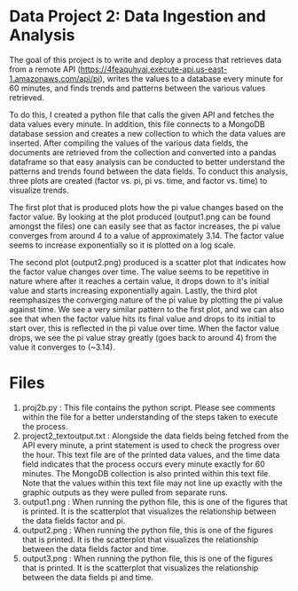 # Data Project 2: Data Ingestion and Analysis

The goal of this project is to write and deploy a process that retrieves data from a remote API (https://4feaquhyai.execute-api.us-east-1.amazonaws.com/api/pi), writes the values to a database every minute for 60 minutes, and finds trends and patterns between the various values retrieved. 

To do this, I created a python file that calls the given API and fetches the data values every minute. In addition, this file connects to a MongoDB database session and creates a new collection to which the data values are inserted. After compiling the values of the various data fields, the documents are retrieved from the collection and converted into a pandas dataframe so that easy analysis can be conducted to better understand the patterns and trends found between the data fields. To conduct this analysis, three plots are created (factor vs. pi, pi vs. time, and factor vs. time) to visualize trends. 

The first plot that is produced plots how the pi value changes based on the factor value. By looking at the plot produced (output1.png can be found amongst the files) one can easily see that as factor increases, the pi value converges from around 4 to a value of approximately 3.14. The factor value seems to increase exponentially so it is plotted on a log scale. 

The second plot (output2.png) produced is a scatter plot that indicates how the factor value changes over time. The value seems to be repetitive in nature where after it reaches a certain value, it drops down to it's initial value and starts increasing exponentially again. Lastly, the third plot reemphasizes the converging nature of the pi value by plotting the pi value against time. We see a very similar pattern to the first plot, and we can also see that when the factor value hits its final value and drops to its initial to start over, this is reflected in the pi value over time. When the factor value drops, we see the pi value stray greatly (goes back to around 4) from the value it converges to (~3.14). 


# Files

1. proj2b.py : This file contains the python script. Please see comments within the file for a better understanding of the steps taken to execute the process.
2. project2_textoutput.txt : Alongside the data fields being fetched from the API every minute, a print statement is used to check the progress over the hour. This text file are of the printed data values, and the time data field indicates that the process occurs every minute exactly for 60 minutes. The MongoDB collection is also printed within this text file. Note that the values within this text file may not line up exactly with the graphic outputs as they were pulled from separate runs. 
3. output1.png : When running the python file, this is one of the figures that is printed. It is the scatterplot that visualizes the relationship between the data fields factor and pi. 
4. output2.png : When running the python file, this is one of the figures that is printed. It is the scatterplot that visualizes the relationship between the data fields factor and time. 
5. output3.png : When running the python file, this is one of the figures that is printed. It is the scatterplot that visualizes the relationship between the data fields pi and time. 
 



